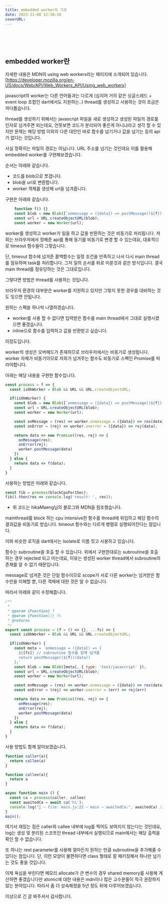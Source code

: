 ```yaml
---
title: embedded worker의 기초
date: 2023-11-08 12:38:10
coverURL: 
---
```


<br>
<br>
<br>

## embedded worker란
자세한 내용은 MDN의 using web workers라는 페이지에 소개되어 있습니다.
[https://developer.mozilla.org/en-US/docs/Web/API/Web_Workers_API/Using_web_workers]

javascript의 worker는 다른 언어들과는 다르게 (심지어 거의 같은 싱글스레드 + event loop 조합인 dart에서도 지원하는..)
thread를 생성하고 사용하는 것이 조금은 까다롭습니다.

thread를 생성하기 위해서는 javascript 파일을 새로 생성하고 생성된 파일의 경로를 인자로 넘겨주면 되는데요,
언뜻보면 코드가 분리되어 좋은게 아니냐라고 생각 할 수 있지만 문제는 해당 방법 이외의 다른 대안인 바로 함수를 넘기거나 값을 넘기는 등의
api가 없다는 것입니다.

사실 정확히는 파일의 경로는 아닙니다. URL 주소를 넘기는 것인데요 이를 활용해 embedded worker를 구현해보겠습니다.

순서는 아래와 같습니다.
- 코드를 blob으로 쪼갭니다.
- blob을 url로 변환합니다.
- worker 객체를 생성해 url을 넘겨줍니다.

구현은 아래와 같습니다.

```js
    function f() {}
    const blob = new Blob([`onmessage = ({data}) => postMessage((${f})(data));`], { type: 'text/javascript' });
    const url = URL.createObjectURL(blob);
    const worker = new Worker(url);
```

worker를 생성하고 worker가 일을 하고 값을 반환하는 것은 비동기로 처리됩니다.
저희는 브라우저에서 정해준 api를 통해 동기를 비동기로 변경 할 수 있는데요, 대표적으로 timeout 함수들이 그렇습니다.

단, timeout 함수에 넘겨준 콜백함수는 일정 조건을 만족하고 나서 다시 main thread를 점유하며 task를 처리합니다.
그저 일의 순서를 뒤로 미룬것과 같은 방식입니다. 결국 main thread를 점유당하는 것은 그대로입니다.

그렇다면 방법은 thread를 사용하는 것입니다.

브라우저 환경의 대부분은 worker를 지원하고 있지만 그렇지 못한 경우를 대비하는 것도 잊으면 안됩니다.

원하는 스펙을 하나씩 나열하겠습니다.

- worker를 사용 할 수 없다면 입력받은 함수를 main thread에서 그대로 실행시켰으면 좋겠습니다.
- inline으로 함수를 입력하고 값을 반환받고 싶습니다.

이정도입니다.

worker의 생성은 오버헤드가 존재하므로 브라우저에서는 비동기로 생성됩니다.
worker 자체가 비동기이므로 저희가 넘겨주는 함수도 비동기로 스펙인 Promise를 따라야합니다.

아래는 해당 내용을 구현한 함수입니다.

```js
const process = f => {
  const isOkWorker = Blob && URL && URL.createObjectURL;

  if(isOkWorker) {
    const blob = new Blob([`onmessage = ({data}) => postMessage((${f})(data));`], { type: 'text/javascript' });
    const url = URL.createObjectURL(blob);
    const worker = new Worker(url);

    const onMessage = (res) => worker.onmessage = ({data}) => res(data);
    const onError = (rej) => worker.onerror = ({data}) => rej(data);

    return data => new Promise((res, rej) => {
      onMessage(res);
      onError(rej);
      worker.postMessage(data)
    })
  } else {
    return data => f(data);
  }
}
```

사용하는 방법은 아래와 같습니다.
```js
const fib = process(blockCpuFor1Sec);
fib().then(res => console.log('result: ', res));
```
- 위 코드는 hikaMaeng님의 블로그와 MDN을 참조했습니다.

mainthread를 block 하는 cpu intensive한 함수를 thread에 위임하고 해당 함수의 결과값을 비동기로 받습니다.
timeout 함수와는 다르게 병렬로 실행되어진다는 점입니다.

이와 비슷한 로직을 dart에서는 Isolate로 이름 짓고 사용하고 있습니다.

함수는 subroutine을 호출 할 수 있습니다.
위에서 구현한대로는 subroutine을 호출 하는 경우 rejected 되고 마는데요,
이유는 생성된 worker thread에서 subroutine의 존재를 알 수 없기 때문입니다.

message로 넘겨준 것은 단일 함수이므로 scope가 서로 다른 worker는 넘겨받은 함수만을 이해할 뿐,
다른 객체에 대한 것은 알 수 없습니다.

따라서 아래와 같이 수정해줍니다.

```js
/**
 * 
 * @param {Function} f
 * @param {Function[]} fs  
 * @returns 
 */
export const process = (f = () => {}, ...fs) => {
  const isOkWorker = Blob && URL && URL.createObjectURL;

  if(isOkWorker) {
    const meta = `onmessage = ({data}) => {
      ${[fs]} // subroutine 함수를 함께 넘겨줌
      return postMessage((${f})(data))
    };`
    const blob = new Blob([meta], { type: 'text/javascript' });
    const url = URL.createObjectURL(blob);
    const worker = new Worker(url);

    const onMessage = (res) => worker.onmessage = ({data}) => res(data)
    const onError = (rej) => worker.onerror = (err) => rej(err)

    return data => new Promise((res, rej) => {
      onMessage(res);
      onError(rej);
      worker.postMessage(data)
    })
  } else {
    return data => f(data);
  }
}
```

사용 방법도 함께 알아보겠습니다.

```js
function caller(a){
  return callee(a)
}

function callee(a){
  return a
}

async function main () {
  const ca = process(caller, callee)
  const awaitedCa = await ca('hi');
  console.log("🚀 ~ file: main.js:22 ~ main ~ awaitedCa:", awaitedCa) // hi
}
main();
```

여기서 재밌는 점은 caller와 callee 내부에 log를 찍어도 보여지지 않는다는 것인데요,
log는 생성 및 분리된 스코프인 thread 내부에서 실행되므로 main에서는 해당 출력을 확인 할 수 없습니다.

또 하나는 rest parameter를 사용해 얼마든지 원하는 만큼 subroutine을 추가해줄 수 있다는 점입니다.
단, 이런 모양이 불편하다면 class 형태로 잘 패키징해서 하나만 넘기는 것도 좋을 것입니다.

이제 욕심을 부린다면 메모리 allocate가 큰 변수의 경우 shared memory를 사용해 계산하면 좋겠습니다만
atomic에 대한 내용은 mdn이나 많은 고수분들이 적극 권장하지 않는 분야입니다.
따라서 좀 더 성숙해졌을 5년 정도 뒤에 다루어보겠습니다.


이상으로 긴 글 봐주셔서 감사합니다.



